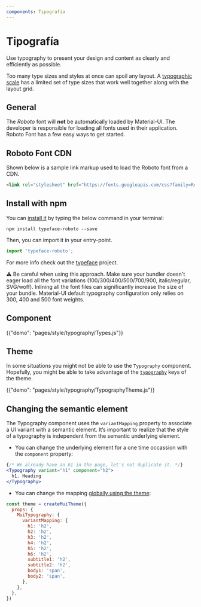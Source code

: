 ```yaml
---
components: Tipografía
---
```

# Tipografía

<p class="description">Use typography to present your design and content as clearly and efficiently as possible.</p>

Too many type sizes and styles at once can spoil any layout. A [typographic scale](https://material.io/design/typography/#type-scale) has a limited set of type sizes that work well together along with the layout grid.

## General

The *Roboto* font will **not** be automatically loaded by Material-UI. The developer is responsible for loading all fonts used in their application. Roboto Font has a few easy ways to get started.

## Roboto Font CDN

Shown below is a sample link markup used to load the Roboto font from a CDN.

```html
<link rel="stylesheet" href="https://fonts.googleapis.com/css?family=Roboto:300,400,500">
```

## Install with npm

You can [install it](https://www.npmjs.com/package/typeface-roboto) by typing the below command in your terminal:

`npm install typeface-roboto --save`

Then, you can import it in your entry-point.

```js
import 'typeface-roboto';
```

For more info check out the [typeface](https://github.com/KyleAMathews/typefaces/tree/master/packages/roboto) project.

⚠️ Be careful when using this approach. Make sure your bundler doesn't eager load all the font variations (100/300/400/500/700/900, italic/regular, SVG/woff). Inlining all the font files can significantly increase the size of your bundle. Material-UI default typography configuration only relies on 300, 400 and 500 font weights.

## Component

{{"demo": "pages/style/typography/Types.js"}}

## Theme

In some situations you might not be able to use the `Typography` component. Hopefully, you might be able to take advantage of the [`typography`](/customization/default-theme/?expend-path=$.typography) keys of the theme.

{{"demo": "pages/style/typography/TypographyTheme.js"}}

## Changing the semantic element

The Typography component uses the `variantMapping` property to associate a UI variant with a semantic element. It’s important to realize that the style of a typography is independent from the semantic underlying element.

- You can change the underlying element for a one time occassion with the `component` property:

```jsx
{/* We already have an h1 in the page, let's not duplicate it. */}
<Typography variant="h1" component="h2">
  h1. Heading
</Typography>
```

- You can change the mapping [globally using the theme](/customization/themes/#properties):

```js
const theme = createMuiTheme({
  props: {
    MuiTypography: {
      variantMapping: {
        h1: 'h2',
        h2: 'h2',
        h3: 'h2',
        h4: 'h2',
        h5: 'h2',
        h6: 'h2',
        subtitle1: 'h2',
        subtitle2: 'h2',
        body1: 'span',
        body2: 'span',
      },
    },
  },
})
```